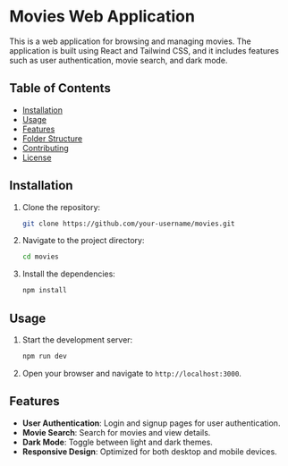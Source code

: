 # Movies Web Application

This is a web application for browsing and managing movies. The application is built using React and Tailwind CSS, and it includes features such as user authentication, movie search, and dark mode.

## Table of Contents

- [Installation](#installation)
- [Usage](#usage)
- [Features](#features)
- [Folder Structure](#folder-structure)
- [Contributing](#contributing)
- [License](#license)

## Installation

1. Clone the repository:
    ```sh
    git clone https://github.com/your-username/movies.git
    ```
2. Navigate to the project directory:
    ```sh
    cd movies
    ```
3. Install the dependencies:
    ```sh
    npm install
    ```

## Usage

1. Start the development server:
    ```sh
    npm run dev
    ```
2. Open your browser and navigate to `http://localhost:3000`.

## Features

- **User Authentication**: Login and signup pages for user authentication.
- **Movie Search**: Search for movies and view details.
- **Dark Mode**: Toggle between light and dark themes.
- **Responsive Design**: Optimized for both desktop and mobile devices.
